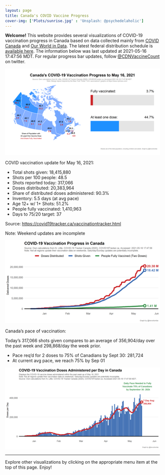 ```yaml
---
layout: page
title: Canada's COVID Vaccine Progress
cover-img: ['Plots/sunrise.jpg' : 'Unsplash: @psychedelaholic']
---
```

**Welcome!** This website provides several visualizations of COVID-19
vaccination progress in Canada based on data collected mainly from
[COVID Canada](https://covid19tracker.ca/vaccinationtracker.html) and
[Our World in Data](https://ourworldindata.org/covid-vaccinations). The
latest federal distribution schedule is [available
here](https://www.canada.ca/en/public-health/services/diseases/2019-novel-coronavirus-infection/prevention-risks/covid-19-vaccine-treatment/vaccine-rollout.html).
The information below was last updated at 2021-05-16 17:47:56 MDT. For
regular progress bar updates, follow
<a href="https://twitter.com/CDNVaccineCount" class="uri">@CDNVaccineCount</a>
on twitter.

![](Plots/plot_main.png)

COVID vaccination update for May 16, 2021:

-   Total shots given: 18,415,880
-   Shots per 100 people: 48.5
-   Shots reported today: 317,066
-   Doses distributed: 20,383,964
-   Share of distributed doses administered: 90.3%
-   Inventory: 5.5 days (at avg pace)
-   Age 12+ w/ 1+ Shots: 51.2%
-   People fully vaccinated: 1,410,963
-   Days to 75/20 target: 37

Source:
<a href="https://covid19tracker.ca/vaccinationtracker.html" class="uri">https://covid19tracker.ca/vaccinationtracker.html</a>

Note: Weekend updates are incomplete

![](Plots/plot_total.png)

Canada’s pace of vaccination:

Today’s 317,066 shots given compares to an average of 356,904/day over
the past week and 298,868/day the week prior.

-   Pace req’d for 2 doses to 75% of Canadians by Sept 30: 281,724
-   At current avg pace, we reach 75% by Sep 01

![](Plots/pace_national.png)

------------------------------------------------------------------------

Explore other visualizations by clicking on the appropriate menu item at
the top of this page. Enjoy!
